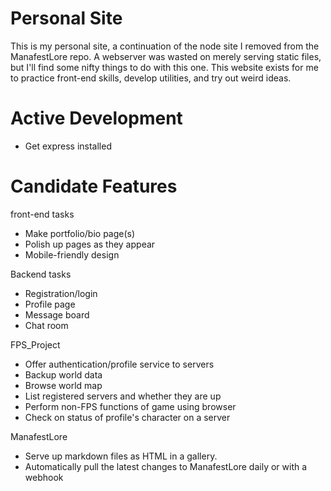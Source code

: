 # Personal Site

This is my personal site, a continuation of the node site I removed from the ManafestLore repo.
A webserver was wasted on merely serving static files, but I'll find some nifty things to do with this one. This website exists for me to practice front-end skills, develop utilities, and try out weird ideas.


# Active Development

- Get express installed


# Candidate Features

front-end tasks
- Make portfolio/bio page(s)
- Polish up pages as they appear
- Mobile-friendly design

Backend tasks
- Registration/login
- Profile page
- Message board
- Chat room

FPS_Project
- Offer authentication/profile service to servers
- Backup world data 
- Browse world map
- List registered servers and whether they are up
- Perform non-FPS functions of game using browser
- Check on status of profile's character on a server

ManafestLore
- Serve up markdown files as HTML in a gallery.
- Automatically pull the latest changes to ManafestLore daily or with a webhook
